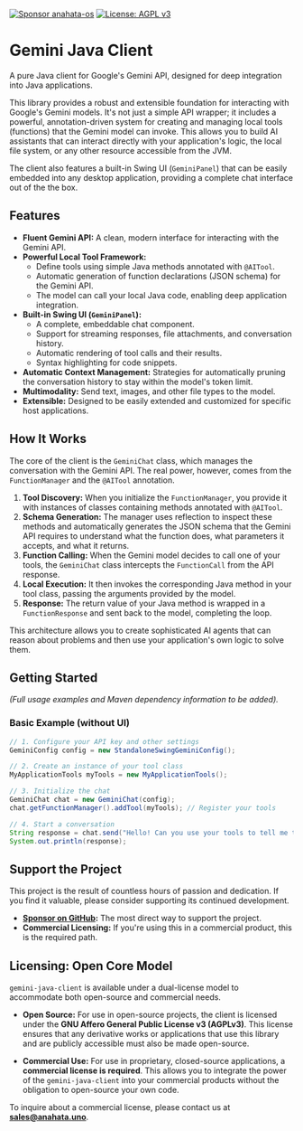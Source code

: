 [![Sponsor anahata-os](https://img.shields.io/badge/Sponsor-%E2%9D%A4-%23db61a2.svg?logo=GitHub)](https://github.com/sponsors/anahata-os)
[![License: AGPL v3](https://img.shields.io/badge/License-AGPL_v3-blue.svg)](https://www.gnu.org/licenses/agpl-3.0)

# Gemini Java Client

A pure Java client for Google's Gemini API, designed for deep integration into Java applications.

This library provides a robust and extensible foundation for interacting with Google's Gemini models. It's not just a simple API wrapper; it includes a powerful, annotation-driven system for creating and managing local tools (functions) that the Gemini model can invoke. This allows you to build AI assistants that can interact directly with your application's logic, the local file system, or any other resource accessible from the JVM.

The client also features a built-in Swing UI (`GeminiPanel`) that can be easily embedded into any desktop application, providing a complete chat interface out of the the box.

## Features

- **Fluent Gemini API:** A clean, modern interface for interacting with the Gemini API.
- **Powerful Local Tool Framework:**
    - Define tools using simple Java methods annotated with `@AITool`.
    - Automatic generation of function declarations (JSON schema) for the Gemini API.
    - The model can call your local Java code, enabling deep application integration.
- **Built-in Swing UI (`GeminiPanel`):**
    - A complete, embeddable chat component.
    - Support for streaming responses, file attachments, and conversation history.
    - Automatic rendering of tool calls and their results.
    - Syntax highlighting for code snippets.
- **Automatic Context Management:** Strategies for automatically pruning the conversation history to stay within the model's token limit.
- **Multimodality:** Send text, images, and other file types to the model.
- **Extensible:** Designed to be easily extended and customized for specific host applications.

## How It Works

The core of the client is the `GeminiChat` class, which manages the conversation with the Gemini API. The real power, however, comes from the `FunctionManager` and the `@AITool` annotation.

1.  **Tool Discovery:** When you initialize the `FunctionManager`, you provide it with instances of classes containing methods annotated with `@AITool`.
2.  **Schema Generation:** The manager uses reflection to inspect these methods and automatically generates the JSON schema that the Gemini API requires to understand what the function does, what parameters it accepts, and what it returns.
3.  **Function Calling:** When the Gemini model decides to call one of your tools, the `GeminiChat` class intercepts the `FunctionCall` from the API response.
4.  **Local Execution:** It then invokes the corresponding Java method in your tool class, passing the arguments provided by the model.
5.  **Response:** The return value of your Java method is wrapped in a `FunctionResponse` and sent back to the model, completing the loop.

This architecture allows you to create sophisticated AI agents that can reason about problems and then use your application's own logic to solve them.

## Getting Started

*(Full usage examples and Maven dependency information to be added).*

### Basic Example (without UI)

```java
// 1. Configure your API key and other settings
GeminiConfig config = new StandaloneSwingGeminiConfig();

// 2. Create an instance of your tool class
MyApplicationTools myTools = new MyApplicationTools();

// 3. Initialize the chat
GeminiChat chat = new GeminiChat(config);
chat.getFunctionManager().addTool(myTools); // Register your tools

// 4. Start a conversation
String response = chat.send("Hello! Can you use your tools to tell me the current time?");
System.out.println(response);
```

## Support the Project

This project is the result of countless hours of passion and dedication. If you find it valuable, please consider supporting its continued development.

- **[Sponsor on GitHub](https://github.com/sponsors/anahata-os):** The most direct way to support the project.
- **Commercial Licensing:** If you're using this in a commercial product, this is the required path.

## Licensing: Open Core Model

`gemini-java-client` is available under a dual-license model to accommodate both open-source and commercial needs.

- **Open Source:** For use in open-source projects, the client is licensed under the **GNU Affero General Public License v3 (AGPLv3)**. This license ensures that any derivative works or applications that use this library and are publicly accessible must also be made open-source.

- **Commercial Use:** For use in proprietary, closed-source applications, a **commercial license is required**. This allows you to integrate the power of the `gemini-java-client` into your commercial products without the obligation to open-source your own code.

To inquire about a commercial license, please contact us at **sales@anahata.uno**.
